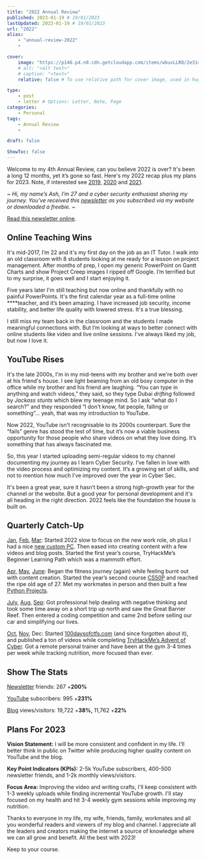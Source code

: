```yaml
---
title: "2022 Annual Review"
published: 2023-01-19 # 19/01/2023 
lastUpdated: 2023-01-19 # 19/01/2023 
url: "2022"
alias:
    - "annual-review-2022" 
    - 

cover:
    image: "https://p146.p4.n0.cdn.getcloudapp.com/items/wbuvLLR8/2e314d37-231c-482d-b7c9-5852205962d0.jpeg?v=13fffdea8807d1d735087f8f03aec316"
    # alt: "<alt text>"
    # caption: "<text>"
    relative: false # To use relative path for cover image, used in hugo Page-bundles 

type: 
    - post
    - letter # Options: Letter, Note, Page
categories:
    - Personal
tags:
    - Annual Review
    - 

draft: false

ShowToc: false
---
```


Welcome to my 4th Annual Review, can you believe 2022 is over? It's been a long 12 months, yet it’s gone so fast. Here's my 2022 recap plus my plans for 2023. Note, if interested see [2019](https://mrash.co/2019-in-review/), [2020](https://mrash.co/yearly-review-2020/) and [2021](https://mrash.co/2021-review-2022-plan/).

~ *Hi, my name’s Ash, I’m 27 and a cyber security enthusiast sharing my journey. You’ve received this [newsletter](https://mrash.co/newsletters) as you subscribed via my website or downloaded a freebie. ~*

[Read this newsletter online](https://mrash.co/letter/annual-review-2022/).

## Online Teaching Wins

It's mid-2017, I’m 22 and it's my first day on the job as an IT Tutor. I walk into an old classroom with 8 students looking at me ready for a lesson on project management. After months of prep, I open my generic PowerPoint on Gantt Charts and show Project Creep images I ripped off Google. I’m terrified but to my surprise, it goes well and I start enjoying it.

Five years later I'm still teaching but now online and thankfully with no painful PowerPoints. It's the first calendar year as a full-time online ****teacher, and it’s been amazing. I have increased job security, income stability, and better life quality with lowered stress. It's a true blessing.

I still miss my team back in the classroom and the students I made meaningful connections with. But I’m looking at ways to better connect with online students like video and live online sessions. I've always liked my job, but now I love it.

## YouTube Rises

It's the late 2000s, I'm in my mid-teens with my brother and we're both over at his friend's house. I see light beaming from an old boxy computer in the office while my brother and his friend are laughing. “You can type in anything and watch videos,” they said, so they type Dubai *drifting* followed by *Jackass stunts* which blew my teenage mind. So I ask “what do I search?” and they responded “I don't know, fat people, falling or something”… yeah, that was my introduction to YouTube.

Now 2022, YouTube isn't recognisable to its 2000s counterpart. Sure the “fails” genre has stood the test of time, but it’s now a viable business opportunity for those people who share videos on what they love doing. It’s something that has always fascinated me.

So, this year I started uploading semi-regular videos to my channel documenting my journey as I learn Cyber Security. I’ve fallen in love with the video process and optimizing my content. It’s a growing set of skills, and not to mention how much I’ve improved over the year in Cyber Sec.

It's been a great year, sure it hasn’t been a strong high-growth year for the channel or the website. But a good year for personal development and it's all heading in the right direction. 2022 feels like the foundation the house is built on.

## Quarterly Catch-Up

[Jan](https://mrash.co/letter/healthy-home-work-life-jan-22/), [Feb](https://mrash.co/letter/put-yourself-out-feb-22/), [Mar](https://mrash.co/letter/scammed-mar-22/): Started 2022 slow to focus on the new work role, oh plus I had a nice [new custom PC](https://mrash.co/how-to-build-a-pc-2022/). Then eased into creating content with a few videos and blog posts. Started the first year’s course, TryHackMe’s Beginner Learning Path which was a mammoth effort.

[Apr](https://mrash.co/letter/lazy-n-lost-april-22/), [May](https://mrash.co/letter/dilemma-may-22/), [June](https://mrash.co/letter/check-in-june-22/): Began the fitness journey (again) while feeling burnt out with content creation. Started the year’s second course [CS50P](https://mrash.co/cs50-python-problem-set-guide/) and reached the ripe old age of 27. Met my workmates in person and then built a few [Python Projects](https://mrash.co/?s=python+projects).

[July](https://mrash.co/letter/get-help-july-22/), [Aug](https://mrash.co/letter/afk-aug-22/), [Sep](https://mrash.co/letter/i-won-sep-22/): Got professional help dealing with negative thinking and took some time away on a short trip up north and saw the Great Barrier Reef. Then entered a coding competition and came 2nd before selling our car and simplifying our lives.

[Oct](https://mrash.co/letter/learn-cybersec-oct-22/), [Nov](https://mrash.co/letter/biz-plan-nov-22/), Dec: Started [100daysofctfs.com](https://100daysofctfs.com/) (and since forgotten about it), and published a ton of videos while completing [TryHackMe’s Advent of Cyber](https://youtube.com/playlist?list=PLGR72TW7SUVrLm8EL-RGhufHB6lqostsA). Got a remote personal trainer and have been at the gym 3-4 times per week while tracking nutrition, more focused than ever. 

## Show The Stats

[Newsletter](https://mrash.co/newsletters) friends: 267 +**200%**

[YouTube](https://youtube.com/mrashleyball) subscribers: 995 +**231%**

[Blog](https://mrashleyball.com/blog/) views/visitors: 19,722 +**38%,** 11,762 +**22%**

## Plans For 2023

**Vision Statement:** I will be more consistent and confident in my life. I’ll better think in public on Twitter while producing higher quality content on YouTube and the blog.

**Key Point Indicators (KPIs):** 2-5k YouTube subscribers, 400-500 newsletter friends, and 1-2k monthly views/visitors.

**Focus Area:** Improving the video and writing crafts, I'll keep consistent with 1-3 weekly uploads while finding incremental YouTube growth. I'll stay focused on my health and hit 3-4 weekly gym sessions while improving my nutrition.

Thanks to everyone in my life, my wife, friends, family, workmates and all you wonderful readers and viewers of my blog and channel. I appreciate all the leaders and creators making the internet a source of knowledge where we can all grow and benefit. All the best with 2023!

Keep to your course.